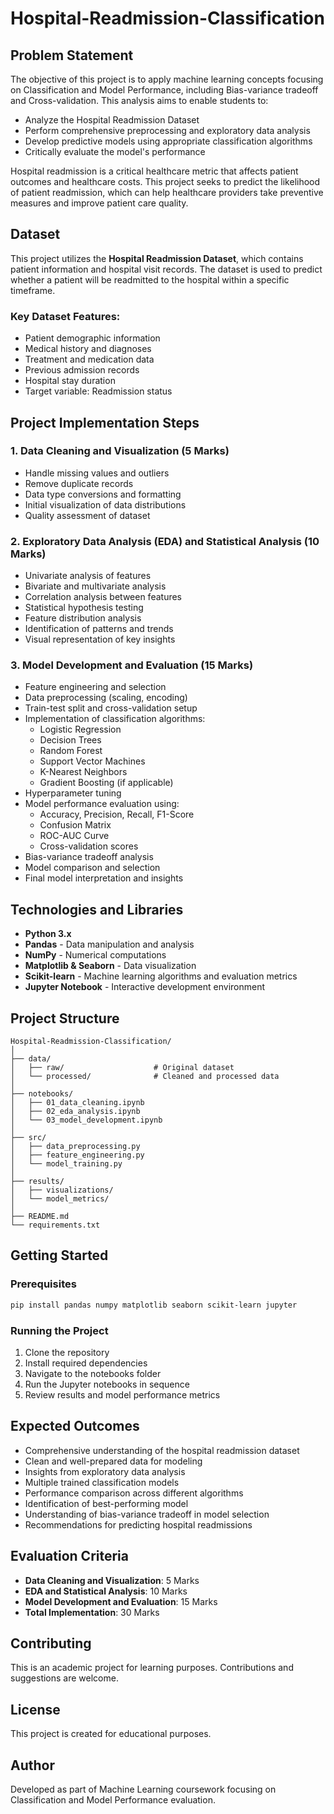 # Hospital-Readmission-Classification

## Problem Statement

The objective of this project is to apply machine learning concepts focusing on Classification and Model Performance, including Bias-variance tradeoff and Cross-validation. This analysis aims to enable students to:

- Analyze the Hospital Readmission Dataset
- Perform comprehensive preprocessing and exploratory data analysis
- Develop predictive models using appropriate classification algorithms
- Critically evaluate the model's performance

Hospital readmission is a critical healthcare metric that affects patient outcomes and healthcare costs. This project seeks to predict the likelihood of patient readmission, which can help healthcare providers take preventive measures and improve patient care quality.

## Dataset

This project utilizes the **Hospital Readmission Dataset**, which contains patient information and hospital visit records. The dataset is used to predict whether a patient will be readmitted to the hospital within a specific timeframe.

### Key Dataset Features:
- Patient demographic information
- Medical history and diagnoses
- Treatment and medication data
- Previous admission records
- Hospital stay duration
- Target variable: Readmission status

## Project Implementation Steps

### 1. Data Cleaning and Visualization (5 Marks)
- Handle missing values and outliers
- Remove duplicate records
- Data type conversions and formatting
- Initial visualization of data distributions
- Quality assessment of dataset

### 2. Exploratory Data Analysis (EDA) and Statistical Analysis (10 Marks)
- Univariate analysis of features
- Bivariate and multivariate analysis
- Correlation analysis between features
- Statistical hypothesis testing
- Feature distribution analysis
- Identification of patterns and trends
- Visual representation of key insights

### 3. Model Development and Evaluation (15 Marks)
- Feature engineering and selection
- Data preprocessing (scaling, encoding)
- Train-test split and cross-validation setup
- Implementation of classification algorithms:
  - Logistic Regression
  - Decision Trees
  - Random Forest
  - Support Vector Machines
  - K-Nearest Neighbors
  - Gradient Boosting (if applicable)
- Hyperparameter tuning
- Model performance evaluation using:
  - Accuracy, Precision, Recall, F1-Score
  - Confusion Matrix
  - ROC-AUC Curve
  - Cross-validation scores
- Bias-variance tradeoff analysis
- Model comparison and selection
- Final model interpretation and insights

## Technologies and Libraries

- **Python 3.x**
- **Pandas** - Data manipulation and analysis
- **NumPy** - Numerical computations
- **Matplotlib & Seaborn** - Data visualization
- **Scikit-learn** - Machine learning algorithms and evaluation metrics
- **Jupyter Notebook** - Interactive development environment

## Project Structure

```
Hospital-Readmission-Classification/
│
├── data/
│   ├── raw/                    # Original dataset
│   └── processed/              # Cleaned and processed data
│
├── notebooks/
│   ├── 01_data_cleaning.ipynb
│   ├── 02_eda_analysis.ipynb
│   └── 03_model_development.ipynb
│
├── src/
│   ├── data_preprocessing.py
│   ├── feature_engineering.py
│   └── model_training.py
│
├── results/
│   ├── visualizations/
│   └── model_metrics/
│
├── README.md
└── requirements.txt
```

## Getting Started

### Prerequisites
```bash
pip install pandas numpy matplotlib seaborn scikit-learn jupyter
```

### Running the Project
1. Clone the repository
2. Install required dependencies
3. Navigate to the notebooks folder
4. Run the Jupyter notebooks in sequence
5. Review results and model performance metrics

## Expected Outcomes

- Comprehensive understanding of the hospital readmission dataset
- Clean and well-prepared data for modeling
- Insights from exploratory data analysis
- Multiple trained classification models
- Performance comparison across different algorithms
- Identification of best-performing model
- Understanding of bias-variance tradeoff in model selection
- Recommendations for predicting hospital readmissions

## Evaluation Criteria

- **Data Cleaning and Visualization**: 5 Marks
- **EDA and Statistical Analysis**: 10 Marks
- **Model Development and Evaluation**: 15 Marks
- **Total Implementation**: 30 Marks

## Contributing

This is an academic project for learning purposes. Contributions and suggestions are welcome.

## License

This project is created for educational purposes.

## Author

Developed as part of Machine Learning coursework focusing on Classification and Model Performance evaluation.
